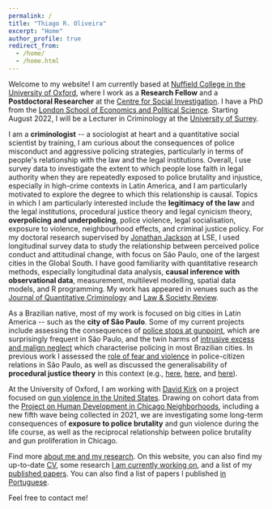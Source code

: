 ```yaml
---
permalink: /
title: "Thiago R. Oliveira"
excerpt: "Home"
author_profile: true
redirect_from: 
  - /home/
  - /home.html
---
```


Welcome to my website! I am currently based at [Nuffield College in the University of Oxford](https://www.nuffield.ox.ac.uk), where I work as a **Research Fellow** and a **Postdoctoral Researcher** at the [Centre for Social Investigation](http://csi.nuff.ox.ac.uk). I have a PhD from the [London School of Economics and Political Science](http://www.lse.ac.uk/methodology). Starting August 2022, I will be a Lecturer in Criminology at the [University of Surrey](https://www.surrey.ac.uk/department-sociology).

I am a **criminologist** -- a sociologist at heart and a quantitative social scientist by training, I am curious about the consequences of police misconduct and aggressive policing strategies, particularly in terms of people's relationship with the law and the legal institutions. Overall, I use survey data to investigate the extent to which people lose faith in legal authority when they are repeatedly exposed to police brutality and injustice, especially in high-crime contexts in Latin America, and I am particularly motivated to explore the degree to which this relationship is causal. Topics in which I am particularly interested include the **legitimacy of the law** and the legal institutions, procedural justice theory and legal cynicism theory, **overpolicing and underpolicing**, police violence, legal socialisation, exposure to violence, neighbourhood effects, and criminal justice policy. For my doctoral research supervised by [Jonathan Jackson](https://www.lse.ac.uk/Methodology/People/Academic-Staff/Jonathan-Jackson/Jonathan-Jackson) at LSE, I used longitudinal survey data to study the relationship between perceived police conduct and attitudinal change, with focus on São Paulo, one of the largest cities in the Global South. I have good familiarity with quantitative research methods, especially longitudinal data analysis, **causal inference with observational data**, measurement, multilevel modelling, spatial data models, and R programming. My work has appeared in venues such as the [Journal of Quantitative Criminology](https://link.springer.com/article/10.1007/s10940-020-09478-2) and [Law & Society Review](https://onlinelibrary.wiley.com/doi/abs/10.1111/lasr.12589).

As a Brazilian native, most of my work is focused on big cities in Latin America -- such as the **city of São Paulo**. Some of my current projects include assessing the consequences of [police stops at gunpoint](https://osf.io/preprints/socarxiv/v58je/), which are surprisingly frequent in São Paulo, and the twin harms of [intrusive excess and malign neglect](https://osf.io/preprints/socarxiv/89jkv) which characterise policing in most Brazilian cities. In previous work I assessed the [role of fear and violence](https://onlinelibrary.wiley.com/doi/abs/10.1111/lasr.12589) in police-citizen relations in São Paulo, as well as discussed the generalisability of **procedural justice theory** in this context (e.g., [here](https://www.scielo.br/j/dados/a/kyK3d9htJj78DZvqF8xGv8K/?lang=pt), [here](https://www.thiagoroliveira.com/files/paper_2019rbcs.pdf), and [here](https://www.thiagoroliveira.com/files/paper_2016civitas.pdf)).

At the University of Oxford, I am working with [David Kirk](https://www.nuffield.ox.ac.uk/people/profiles/david-kirk/) on a project focused on [gun violence in the United States](http://csi.nuff.ox.ac.uk/?page_id=1573). Drawing on cohort data from the [Project on Human Development in Chicago Neighborhoods](https://www.icpsr.umich.edu/web/pages/NACJD/guides/phdcn/index.html), including a new fifth wave being collected in 2021, we are investigating some long-term consequences of **exposure to police brutality** and gun violence during the life course, as well as the reciprocal relationship between police brutality and gun proliferation in Chicago.

Find more [about me and my research](https://www.thiagoroliveira.com/aboutme). On this website, you can also find my up-to-date [CV](https://www.thiagoroliveira.com/cv/), some research [I am currently working on](https://www.thiagoroliveira.com/work-in-progress/), and a list of my [published papers](https://www.thiagoroliveira.com/publications_eng/). You can also find a list of papers I published [in Portuguese](https://www.thiagoroliveira.com/publications_pt/).

Feel free to contact me!
